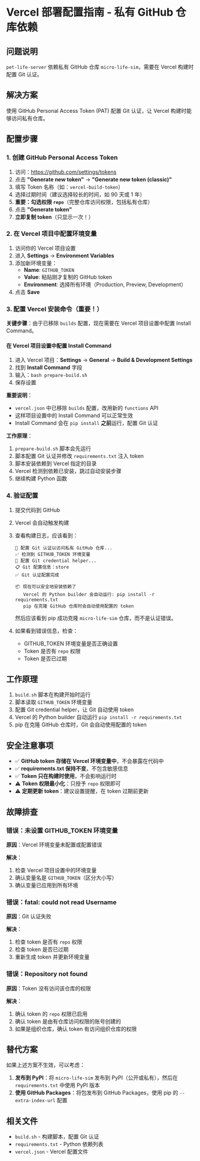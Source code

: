 # Vercel 部署配置指南 - 私有 GitHub 仓库依赖

## 问题说明

`pet-life-server` 依赖私有 GitHub 仓库 `micro-life-sim`，需要在 Vercel 构建时配置 Git 认证。

## 解决方案

使用 GitHub Personal Access Token (PAT) 配置 Git 认证，让 Vercel 构建时能够访问私有仓库。

## 配置步骤

### 1. 创建 GitHub Personal Access Token

1. 访问：https://github.com/settings/tokens
2. 点击 **"Generate new token"** → **"Generate new token (classic)"**
3. 填写 Token 名称（如：`vercel-build-token`）
4. 选择过期时间（建议选择较长的时间，如 90 天或 1 年）
5. **重要：勾选权限 `repo`**（完整仓库访问权限，包括私有仓库）
6. 点击 **"Generate token"**
7. **立即复制 token**（只显示一次！）

### 2. 在 Vercel 项目中配置环境变量

1. 访问你的 Vercel 项目设置
2. 进入 **Settings** → **Environment Variables**
3. 添加新环境变量：
   - **Name**: `GITHUB_TOKEN`
   - **Value**: 粘贴刚才复制的 GitHub token
   - **Environment**: 选择所有环境（Production, Preview, Development）
4. 点击 **Save**

### 3. 配置 Vercel 安装命令（重要！）

**关键步骤**：由于已移除 `builds` 配置，现在需要在 Vercel 项目设置中配置 Install Command。

#### 在 Vercel 项目设置中配置 Install Command

1. 进入 Vercel 项目：**Settings** → **General** → **Build & Development Settings**
2. 找到 **Install Command** 字段
3. 输入：`bash prepare-build.sh`
4. 保存设置

**重要说明**：
- `vercel.json` 中已移除 `builds` 配置，改用新的 `functions` API
- 这样项目设置中的 Install Command 可以正常生效
- Install Command 会在 `pip install` **之前**运行，配置 Git 认证

**工作原理**：
1. `prepare-build.sh` 脚本会先运行
2. 脚本配置 Git 认证并修改 `requirements.txt` 注入 token
3. 脚本安装依赖到 Vercel 指定的目录
4. Vercel 检测到依赖已安装，跳过自动安装步骤
5. 继续构建 Python 函数

### 4. 验证配置

1. 提交代码到 GitHub
2. Vercel 会自动触发构建
3. 查看构建日志，应该看到：
   ```
   🔧 配置 Git 认证以访问私有 GitHub 仓库...
   ✅ 检测到 GITHUB_TOKEN 环境变量
   🔐 配置 Git credential helper...
   📋 Git 配置信息：store
   ✅ Git 认证配置完成
   
   📦 现在可以安全地安装依赖了
      Vercel 的 Python builder 会自动运行: pip install -r requirements.txt
      pip 在克隆 GitHub 仓库时会自动使用配置的 token
   ```
   
   然后应该看到 pip 成功克隆 `micro-life-sim` 仓库，而不是认证错误。
4. 如果看到错误信息，检查：
   - GITHUB_TOKEN 环境变量是否正确设置
   - Token 是否有 `repo` 权限
   - Token 是否已过期

## 工作原理

1. `build.sh` 脚本在构建开始时运行
2. 脚本读取 `GITHUB_TOKEN` 环境变量
3. 配置 Git credential helper，让 Git 自动使用 token
4. Vercel 的 Python builder 自动运行 `pip install -r requirements.txt`
5. pip 在克隆 GitHub 仓库时，Git 会自动使用配置的 token

## 安全注意事项

- ✅ **GitHub token 存储在 Vercel 环境变量中**，不会暴露在代码中
- ✅ **requirements.txt 保持不变**，不包含敏感信息
- ✅ **Token 只在构建时使用**，不会影响运行时
- ⚠️ **Token 权限最小化**：只授予 `repo` 权限即可
- ⚠️ **定期更新 token**：建议设置提醒，在 token 过期前更新

## 故障排查

### 错误：未设置 GITHUB_TOKEN 环境变量

**原因**：Vercel 环境变量未配置或配置错误

**解决**：
1. 检查 Vercel 项目设置中的环境变量
2. 确认变量名是 `GITHUB_TOKEN`（区分大小写）
3. 确认变量已应用到所有环境

### 错误：fatal: could not read Username

**原因**：Git 认证失败

**解决**：
1. 检查 token 是否有 `repo` 权限
2. 检查 token 是否已过期
3. 重新生成 token 并更新环境变量

### 错误：Repository not found

**原因**：Token 没有访问该仓库的权限

**解决**：
1. 确认 token 的 `repo` 权限已启用
2. 确认 token 是由有仓库访问权限的账号创建的
3. 如果是组织仓库，确认 token 有访问组织仓库的权限

## 替代方案

如果上述方案不生效，可以考虑：

1. **发布到 PyPI**：将 `micro-life-sim` 发布到 PyPI（公开或私有），然后在 `requirements.txt` 中使用 PyPI 版本
2. **使用 GitHub Packages**：将包发布到 GitHub Packages，使用 pip 的 `--extra-index-url` 配置

## 相关文件

- `build.sh` - 构建脚本，配置 Git 认证
- `requirements.txt` - Python 依赖列表
- `vercel.json` - Vercel 配置文件

